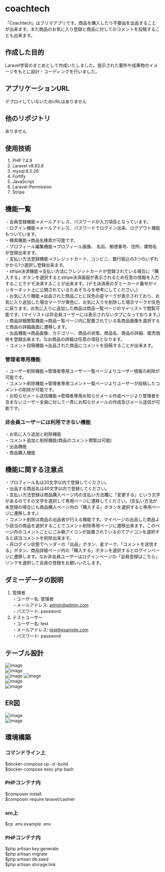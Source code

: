 # coachtech
「Coachtech」はフリマアプリです。商品を購入したり不要品を出品することが出来ます。また商品のお気に入り登録と商品に対してのコメントを投稿することも出来ます。

## 作成した目的
Laravel学習のまとめとして作成いたしました。提示された要件や成果物のイメージをもとに設計・コーディングを行いました。

## アプリケーションURL
デプロイしていないためURLはありません

## 他のリポジトリ
ありません

## 使用技術
1. PHP 7.4.9
2. Laravel v8.83.8
3. mysql:8.0.26
4. Fortify
5. JavaScript
6. Laravel-Permission
7. Stripe

## 機能一覧
・会員登録機能→メールアドレス、パスワードが入力項目となっています。  
・ログイン機能→メールアドレス、パスワードでログイン出来、ログアウト機能もついています。  
・検索機能→商品名検索が可能です。  
・プロフィール編集機能→プロフィール画像、 名前、郵便番号、住所、建物名が登録出来ます。  
・支払い方法登録機能→クレジットカード、コンビニ、銀行振込の3つのいずれかから1つ選択し登録出来ます。   
・stripe決済機能→支払い方法にクレジットカードが登録されている場合に「購入する」ボタンを選択するとstripe決済画面が表示されるため任意の情報を入力することでデモ決済することが出来ます。(デモ決済用のダミーカード番号がインターネット上に公開されているためそちらを参考にしてください。)  
・お気に入り機能→出品された商品ごとに灰色の星マークが表示されており、お気に入り追加した場合マークが黄色に、お気に入りを削除した場合マークが灰色に戻ります。お気に入りに追加した商品は商品一覧ページのマイリストで閲覧可能です。(マイリストは非会員ユーザーには表示されないタブになっております。)  
・商品詳細閲覧機能→商品一覧ページ内に配置されている各商品画像を選択すると商品の詳細画面に遷移します。  
・出品機能→商品画像、カテゴリー、商品の状態、商品名、商品の詳細、販売価格を登録出来ます。なお商品の詳細は任意の項目となります。  
・コメント投稿機能→出品された商品にコメントを投稿することが出来ます。  

### 管理者専用機能
・ユーザー削除機能→管理者専用ユーザー一覧ページよりユーザー情報の削除が可能です。  
・コメント削除機能→管理者専用コメント一覧ページよりユーザーが投稿したコメントの削除が可能です。  
・お知らせメール送信機能→管理者専用お知らせメール作成ページより管理者を含まないユーザー全員に対して一斉にお知らせメールの作成及びメール送信が可能です。
    
### 非会員ユーザーには利用できない機能
・お気に入り追加と削除機能  
・コメント追加と削除機能(商品のコメント閲覧は可能)  
・出品機能  
・商品購入機能  

## 機能に関する注意点
・プロフィール名は20文字以内で登録してください。  
・出品する商品名は40文字以内で登録してください。  
・支払い方法登録は商品購入ページ内の支払い方法欄に「変更する」という文字があるのでその文字を選択して専用ページに遷移してください。(支払い方法が未登録の場合にも商品購入ページ内の「購入する」ボタンを選択すると専用ページに遷移します。)  
・コメント削除は商品の出品者が行える機能です。マイページの出品した商品より該当の商品を選択することでコメント削除専用ページに遷移出来ます。このページ内のコメントごとにごみ箱アイコンが設置されているのでアイコンを選択すると該当コメントを削除出来ます。  
・非ログイン状態でヘッダーの「出品」ボタン、星マーク、「コメントを送信する」ボタン、商品詳細ページ内の「購入する」ボタンを選択するとログインページに遷移します。なお非会員ユーザーはログインページの「会員登録はこちら」リンクを選択して会員の登録をお願いいたします。  

## ダミーデータの説明
1.	管理者  
・ユーザー名: 管理者  
・メールアドレス: admin@admin.com  
・パスワード: password  
2.	テストユーザー  
・ユーザー名: test  
・メールアドレス: test@example.com  
・パスワード: password

## テーブル設計
![image](https://github.com/user-attachments/assets/bc0cf55b-8213-4793-a179-9665538c2431)  
![image](https://github.com/user-attachments/assets/983b6a6f-6149-4ec3-92b3-c5ad91799f00)  
![image](https://github.com/user-attachments/assets/e380b1fd-2b26-4f90-a73f-4dd579051611)
![image](https://github.com/user-attachments/assets/38efb5b2-1b44-465a-9176-1482ca2095fb)  
![image](https://github.com/user-attachments/assets/f267315e-eca3-4225-9532-cb735ee307e6)  
![image](https://github.com/user-attachments/assets/3b820dde-f980-4543-8e8e-39fb4d6bb7f2)

## ER図
![image](https://github.com/user-attachments/assets/67f6a60e-b9c6-4248-9e97-fa604c0b4043)  
![image](https://github.com/user-attachments/assets/78c4ae72-0f90-4874-89db-fd8d76f26fdf)

## 環境構築

### コマンドライン上
$docker-compose up -d -build  
$docker-compose exec php bash

### PHPコンテナ内
$composer install  
$composer require laravel/cashier

### src上
$cp .env.example .env

### PHPコンテナ内
$php artisan key:generate  
$php artisan migrate  
$php artisan db:seed  
$php artisan storage:link
